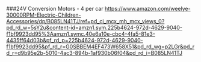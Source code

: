 ###24V Conversion
    Motors - 4 per car
        https://www.amazon.com/weelye-30000RPM-Electric-Children-Accessories/dp/B085LN41TJ/ref=pd_ci_mcx_mh_mcx_views_0?pd_rd_w=5sY2u&content-id=amzn1.sym.225b4624-972d-4629-9040-f1bf9923dd95%3Aamzn1.symc.40e6a10e-cbc4-4fa5-81e3-4435ff64d03b&pf_rd_p=225b4624-972d-4629-9040-f1bf9923dd95&pf_rd_r=G0SBBEM4EF473W658X51&pd_rd_wg=p2LGr&pd_rd_r=d9b95e2b-5010-4ac3-894b-1af930b06f04&pd_rd_i=B085LN41TJ
        